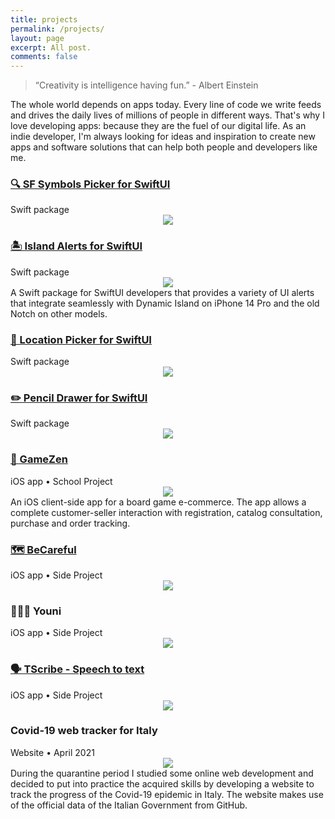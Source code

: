 ```yaml
---
title: projects
permalink: /projects/
layout: page
excerpt: All post.
comments: false
---
```


> “Creativity is intelligence having fun.” - Albert Einstein

The whole world depends on apps today. Every line of code we write feeds and drives the daily lives of millions of people in different ways. That's why I love developing apps: because they are the fuel of our digital life. As an indie developer, I'm always looking for ideas and inspiration to create new apps and software solutions that can help both people and developers like me.

### [🔍 SF Symbols Picker for SwiftUI](https://github.com/alessiorubicini/SFSymbolsPickerForSwiftUI)
<div class="post-meta">
	Swift package
</div>
<center>
	<img class="journey-img" src="/assets/img/projects/SFSymbolsPicker.png" >
</center>

### [🏝️ Island Alerts for SwiftUI](https://github.com/alessiorubicini/IslandAlertsForSwiftUI)
<div class="post-meta">
	Swift package
</div>
<center>
	<img class="journey-img" src="/assets/img/projects/IslandAlertsForSwiftUI.png" >
</center>
A Swift package for SwiftUI developers that provides a variety of UI alerts that integrate seamlessly with Dynamic Island on iPhone 14 Pro and the old Notch on other models.

### [📍 Location Picker for SwiftUI](https://github.com/alessiorubicini/LocationPickerForSwiftUI)
<div class="post-meta">
	Swift package
</div>
<center>
	<img class="journey-img" src="/assets/img/projects/LocationPickerForSwiftUI.png" >
</center>

### [✏️ Pencil Drawer for SwiftUI](https://github.com/alessiorubicini/PencilDrawerForSwiftUI)
<div class="post-meta">
	Swift package
</div>
<center>
	<img class="journey-img" src="/assets/img/projects/PencilDrawerForSwiftUI.png" >
</center>

### [🛒 GameZen](https://github.com/alessiorubicini/GameZen-iOS)
<div class="post-meta">
	iOS app • School Project
</div>
<center>
	<img class="journey-img" src="/assets/img/projects/GameZen.png" >
</center>
An iOS client-side app for a board game e-commerce. The app allows a complete customer-seller interaction with registration, catalog consultation, purchase and order tracking.

### [🗺️ BeCareful](https://github.com/alessiorubicini/BeCareful-iOS)
<div class="post-meta">
	iOS app • Side Project
</div>
<center>
	<img class="journey-img" src="/assets/img/projects/BeCareful.png" >
</center>

### 👩🏻‍🎓 Youni
<div class="post-meta">
	iOS app • Side Project 
</div>
<center>
	<img class="journey-img" src="/assets/img/projects/Youni.png" >
</center>

### [🗣️ TScribe - Speech to text](https://github.com/alessiorubicini/TScribe-iOS)
<div class="post-meta">
	iOS app • Side Project
</div>
<center>
	<img class="journey-img" src="/assets/img/projects/TScribe.jpg" >
</center>


### Covid-19 web tracker for Italy
<div class="post-meta">
	Website • April 2021
</div>
<center>
	<img class="journey-img" src="/assets/img/projects/COVID-IT-website.png" >
</center>
During the quarantine period I studied some online web development and decided to put into practice the acquired skills by developing a website to track the progress of the Covid-19 epidemic in Italy. The website makes use of the official data of the Italian Government from GitHub.